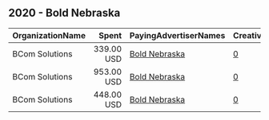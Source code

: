 ## 2020 - Bold Nebraska 
|OrganizationName|Spent|PayingAdvertiserNames|CreativeUrls|Impressions|Genders|AgeBrackets|CountryCodes|BillingAddresses|CandidateBallotInformation|
|:---|---:|:---|:---|---:|:---|:---|:---|:---|:---|
|BCom Solutions|339.00 USD|[Bold Nebraska](2020/Bold_Nebraska.md)|[0](https://www.snap.com/political-ads/asset/5a2fff6b2af8b19f87074eb97722f324d59ae53ddc57a2b520064389f98d0882?mediaType=png)|97,704||18-40|united states|"919 Central Ave,Auburn,68305,US"|Signup to Vote by Mail|
|BCom Solutions|953.00 USD|[Bold Nebraska](2020/Bold_Nebraska.md)|[0](https://www.snap.com/political-ads/asset/bf99a48a7e8f5ef6aab75c9d54f01393af59bed0b49c1248e24a0fdc84168713?mediaType=png)|284,739||18-40|united states|"919 Central Ave,Auburn,68305,US"|Signup to Vote by Mail|
|BCom Solutions|448.00 USD|[Bold Nebraska](2020/Bold_Nebraska.md)|[0](https://www.snap.com/political-ads/asset/3704e558e878d2759974bab74c8ab2be29ef31456d6d5662f24690b03ca8f822?mediaType=png)|129,083||18-40|united states|"919 Central Ave,Auburn,68305,US"|Signup to Vote by Mail|
